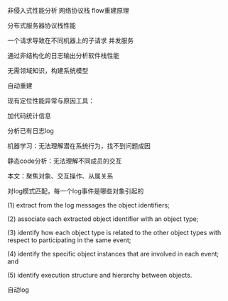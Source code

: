 非侵入式性能分析
网络协议栈
flow重建原理

分布式服务器协议栈性能

一个请求导致在不同机器上的子请求
并发服务

通过非结构化的日志输出分析软件栈性能

无需领域知识，构建系统模型

自动重建

现有定位性能异常与原因工具：

加代码统计信息

分析已有日志log

机器学习：无法理解潜在系统行为，找不到问题成因

静态code分析：无法理解不同成员的交互

本文：聚焦对象、交互操作、从属关系

对log模式匹配，每一个log事件是哪些对象引起的

 (1) extract from the log messages
the object identifiers; 

(2) associate each extracted object
identifier with an object type; 

(3) identify how each object type is related to the other object types with respect
to participating in the same event; 

(4) identify the specific
object instances that are involved in each event; and 

(5)
identify execution structure and hierarchy between objects. 

自动log